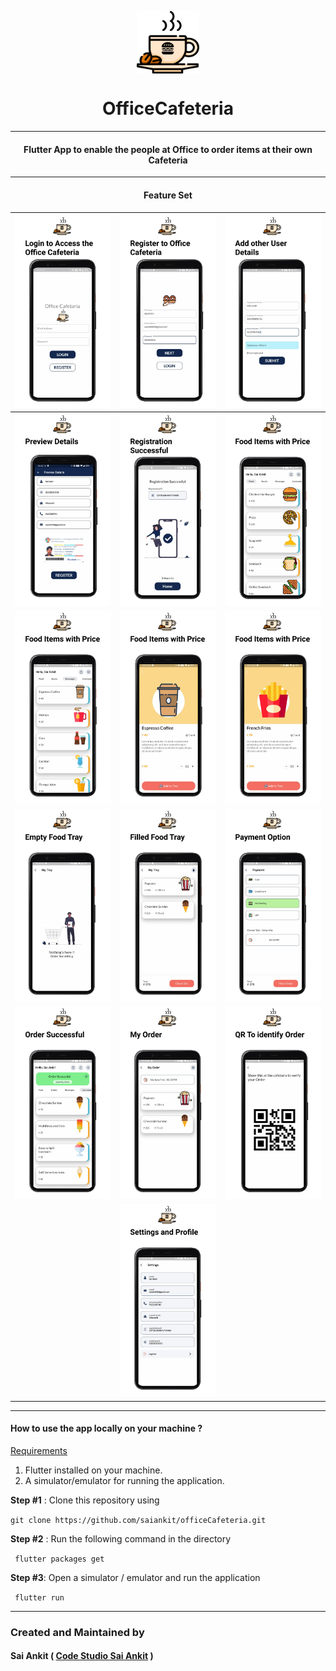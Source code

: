 <p align="center">
<img src="assets/launcher/icon.png" width = 100 align = "center">
<h1 align="center">
    OfficeCafeteria
</h1>
</p>

------

<h4 align="center">
  Flutter App
  to enable the people at Office to order items at their own Cafeteria
</h4>

------
<h4 align = "center" >Feature Set <h4>

| ![1](Screenshots/1.png)   |  ![1](Screenshots/2.png)  |  ![1](Screenshots/3.png)  |
|---|---|---|
| ![1](Screenshots/4.png)   |  ![1](Screenshots/5.png)  |  ![1](Screenshots/6.png)  |
| ![1](Screenshots/7.png)   |  ![1](Screenshots/8.png)  |  ![1](Screenshots/9.png)  |
| ![1](Screenshots/10.png)   |  ![1](Screenshots/11.png)  |  ![1](Screenshots/12.png)  |
| ![1](Screenshots/13.png)   |  ![1](Screenshots/14.png)  |  ![1](Screenshots/15.png)  |
|   |  ![1](Screenshots/16.png)  |    |

------




#### How to use the app locally on your machine ?

<u>Requirements</u>

1. Flutter installed on your machine.
2. A simulator/emulator for running the application.

**Step #1** : Clone this repository using

``` git clone https://github.com/saiankit/officeCafeteria.git ```

**Step #2** : Run the following command in the directory

``` flutter packages get```

**Step #3**: Open a simulator / emulator and run the application

``` flutter run```

- - - -
### Created and Maintained by
#### Sai Ankit ( [Code Studio Sai Ankit](https://www.youtube.com/c/CodeStudioSaiAnkit?sub_confirmation=1) )

